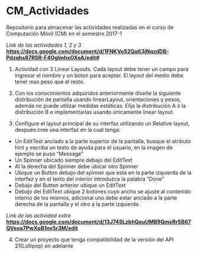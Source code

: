 # CM_Actividades
Repositorio para almacenar las actividades realizadas en el curso de Computación Móvil (CM) en el semestre 2017-1

*Link de las actividades 1, 2 y 3*  
**https://docs.google.com/document/d/1FNKVoS2Qq63jNqzdDB-Pdzqhs87RSR-F4OglmhxOXeA/edit#**

1. Actividad con 3 Linear Layouts.
Cada layout debe tener un campo para ingresar el nombre y un boton para aceptar.
El layout del medio debe tener mas peso que el resto.

2. Con los conocimientos adquiridos anteriormente diseñe la siguiente distribución de pantalla usando linearLayout, orientaciones y pesos, además no puede utilizar medidas estáticas. Elija la distribución A ó la distribución B e implementarlas usando únicamente linear layout.

3. Configure el layout principal de su interfaz utilizando un Relative layout, después cree una interfaz en la cual tenga:

- Un EditText anclado a la parte superior de la pantalla, busque el atributo hint y escriba un texto de ayuda para el usuario, en la imagen de ejemplo se puso “Message”  
- Un Spinner ubicado siempre debajo del EditText  
- Al la derecha del Spinner debe ubicar otro Spinner  
- Ubique un Button debajo del spinner que está en la parte izquierda de la interfaz y en el texto del interior introduzca la palabra “Done”
- Debajo del Button anterior ubique un EditText
- Debajo del EditText ubique 2 botones cuyo ancho se ajuste al contenido interno de los mismos, adicional uno debe estar anclado a la parte derecha de la pantalla y el otro a la parte izquierda.

*Link de las actividad extra*  
**https://docs.google.com/document/d/13J74SLzbhQeuUMB9QmxRrSB67QVeoa7PwXpB1nv5r3M/edit**

4. Crear un proyecto que tenga compatibilidad de la versión del API 21(Lollipop) en adelante
